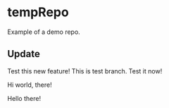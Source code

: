 # tempRepo

Example of a demo repo.

## Update
 Test this new feature!
 This is test branch. Test it now!
 
Hi world, there!

Hello there!

